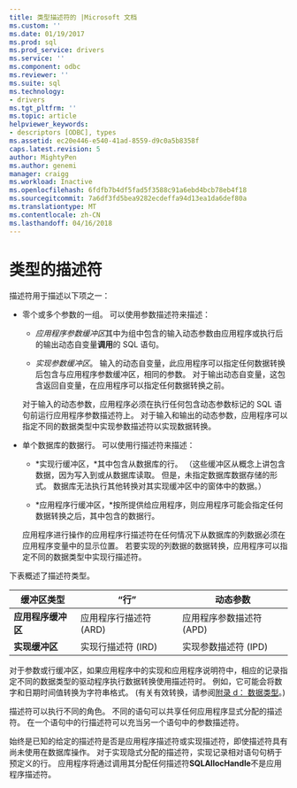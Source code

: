 ```yaml
---
title: 类型描述符的 |Microsoft 文档
ms.custom: ''
ms.date: 01/19/2017
ms.prod: sql
ms.prod_service: drivers
ms.service: ''
ms.component: odbc
ms.reviewer: ''
ms.suite: sql
ms.technology:
- drivers
ms.tgt_pltfrm: ''
ms.topic: article
helpviewer_keywords:
- descriptors [ODBC], types
ms.assetid: ec20e446-e540-41ad-8559-d9c0a5b8358f
caps.latest.revision: 5
author: MightyPen
ms.author: genemi
manager: craigg
ms.workload: Inactive
ms.openlocfilehash: 6fdfb7b4df5fad5f3588c91a6ebd4bcb78eb4f18
ms.sourcegitcommit: 7a6df3fd5bea9282ecdeffa94d13ea1da6def80a
ms.translationtype: MT
ms.contentlocale: zh-CN
ms.lasthandoff: 04/16/2018
---
```

# <a name="types-of-descriptors"></a>类型的描述符
描述符用于描述以下项之一：  
  
-   零个或多个参数的一组。 可以使用参数描述符来描述：  
  
    -   *应用程序参数缓冲区*其中为组中包含的输入动态参数由应用程序或执行后的输出动态自变量**调用**的 SQL 语句。  
  
    -   *实现参数缓冲区*。 输入的动态自变量，此应用程序可以指定任何数据转换后包含与应用程序参数缓冲区，相同的参数。 对于输出动态自变量，这包含返回自变量，在应用程序可以指定任何数据转换之前。  
  
     对于输入的动态参数，应用程序必须在执行任何包含动态参数标记的 SQL 语句前运行应用程序参数描述符上。 对于输入和输出的动态参数，应用程序可以指定不同的数据类型中实现参数描述符以实现数据转换。  
  
-   单个数据库的数据行。 可以使用行描述符来描述：  
  
    -   *实现行缓冲区，*其中包含从数据库的行。 （这些缓冲区从概念上讲包含数据，因为写入到或从数据库读取。 但是，未指定数据库数据存储的形式。 数据库无法执行其他转换对其实现缓冲区中的窗体中的数据。）  
  
    -   *应用程序行缓冲区，*按所提供给应用程序，则应用程序可能会指定任何数据转换之后，其中包含的数据行。  
  
     应用程序进行操作的应用程序行描述符在任何情况下从数据库的列数据必须在应用程序变量中的显示位置。 若要实现的列数据的数据转换，应用程序可以指定不同的数据类型中实现行描述符。  
  
 下表概述了描述符类型。  
  
|缓冲区类型|“行”|动态参数|  
|-----------------|----------|------------------------|  
|**应用程序缓冲区**|应用程序行描述符 (ARD)|应用程序参数描述符 (APD)|  
|**实现缓冲区**|实现行描述符 (IRD)|实现参数描述符 (IPD)|  
  
 对于参数或行缓冲区，如果应用程序中的实现和应用程序说明符中，相应的记录指定不同的数据类型的驱动程序执行数据转换使用描述符时。 例如，它可能会将数字和日期时间值转换为字符串格式。 (有关有效转换，请参阅[附录 d： 数据类型](../../../odbc/reference/appendixes/appendix-d-data-types.md)。)  
  
 描述符可以执行不同的角色。 不同的语句可以共享任何应用程序显式分配的描述符。 在一个语句中的行描述符可以充当另一个语句中的参数描述符。  
  
 始终是已知的给定的描述符是否是应用程序描述符或实现描述符，即使描述符具有尚未使用在数据库操作。 对于实现隐式分配的描述符，实现记录相对语句句柄于预定义的行。 应用程序将通过调用其分配任何描述符**SQLAllocHandle**不是应用程序描述符。
